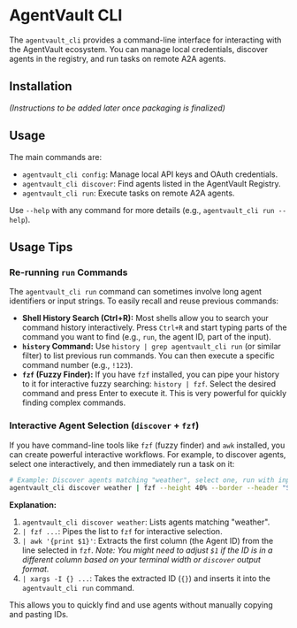 # AgentVault CLI

The `agentvault_cli` provides a command-line interface for interacting with the AgentVault ecosystem. You can manage local credentials, discover agents in the registry, and run tasks on remote A2A agents.

## Installation

*(Instructions to be added later once packaging is finalized)*

## Usage

The main commands are:

*   `agentvault_cli config`: Manage local API keys and OAuth credentials.
*   `agentvault_cli discover`: Find agents listed in the AgentVault Registry.
*   `agentvault_cli run`: Execute tasks on remote A2A agents.

Use `--help` with any command for more details (e.g., `agentvault_cli run --help`).

## Usage Tips

### Re-running `run` Commands

The `agentvault_cli run` command can sometimes involve long agent identifiers or input strings. To easily recall and reuse previous commands:

*   **Shell History Search (Ctrl+R):** Most shells allow you to search your command history interactively. Press `Ctrl+R` and start typing parts of the command you want to find (e.g., `run`, the agent ID, part of the input).
*   **`history` Command:** Use `history | grep agentvault_cli run` (or similar filter) to list previous run commands. You can then execute a specific command number (e.g., `!123`).
*   **`fzf` (Fuzzy Finder):** If you have `fzf` installed, you can pipe your history to it for interactive fuzzy searching: `history | fzf`. Select the desired command and press Enter to execute it. This is very powerful for quickly finding complex commands.

### Interactive Agent Selection (`discover` + `fzf`)

If you have command-line tools like `fzf` (fuzzy finder) and `awk` installed, you can create powerful interactive workflows. For example, to discover agents, select one interactively, and then immediately run a task on it:

```bash
# Example: Discover agents matching "weather", select one, run with input
agentvault_cli discover weather | fzf --height 40% --border --header "Select Agent:" | awk '{print $1}' | xargs -I {} agentvault_cli run --agent {} --input "What is the forecast for London?"
```

**Explanation:**

1.  `agentvault_cli discover weather`: Lists agents matching "weather".
2.  `| fzf ...`: Pipes the list to `fzf` for interactive selection.
3.  `| awk '{print $1}'`: Extracts the first column (the Agent ID) from the line selected in `fzf`. *Note: You might need to adjust `$1` if the ID is in a different column based on your terminal width or `discover` output format.*
4.  `| xargs -I {} ...`: Takes the extracted ID (`{}`) and inserts it into the `agentvault_cli run` command.

This allows you to quickly find and use agents without manually copying and pasting IDs.
